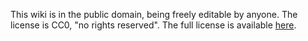 This wiki is in the public domain, being freely editable by anyone. The license is CC0, "no rights reserved". The full license is available [here](https://creativecommons.org/share-your-work/public-domain/cc0/).